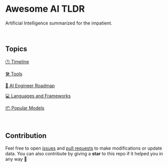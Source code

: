 # Awesome AI TLDR

Artificial Intelligence summarized for the impatient.

<br>

## Topics

[🕒 Timeline](content/timeline.md)<br>

[🛠️ Tools](content/tools.md)<br>

[🚩 AI Engineer Roadmap](content/fundamentals.md)<br>

[💻 Languages and Frameworks](content/languages.md)<br>

[📦 Popular Models](content/models.md)<br>

<br>

## Contribution

Feel free to open <a href="https://github.com/it-jhack/awesome-ai-tldr/issues">issues</a> and <a href="https://github.com/it-jhack/awesome-ai-tldr/pulls">pull requests</a> to make modifications or update data. You can also contribute by giving a **star** to this repo if it helped you in any way 🙂
